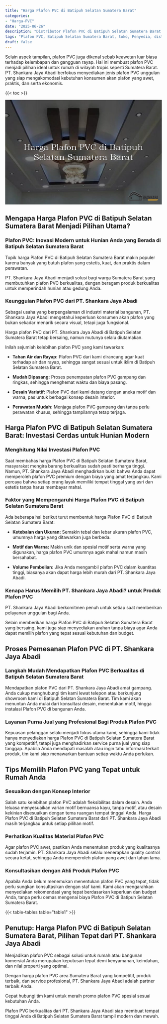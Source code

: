 ```yaml
---
title: "Harga Plafon PVC di Batipuh Selatan Sumatera Barat"
categories: 
- "Harga-PVC"
date: "2025-06-26"
description: "Distributor Plafon PVC di Batipuh Selatan Sumatera Barat untuk hunian, office, dan ritel. Material terbaik, pilihan motif, variasi warna modern, beserta servis pemasangan oleh tim berpengalaman serta kepastian resmi!|Jasa penyediaan Plafon PVC di Batipuh Selatan Sumatera Barat bagi kebutuhan rumah, office, maupun gerai, beserta produk terbaik dan instalasi oleh teknisi profesional dan kepastian resmi.|Pilihan Plafon PVC di Batipuh Selatan Sumatera Barat yang terbukti bagi rumah, perkantoran, dan gerai, dengan panel unggulan dan penempatan oleh teknisi berpengalaman serta kepastian resmi.|Distribusi Plafon PVC di Batipuh Selatan Sumatera Barat bagi tempat tinggal, office, dan gerai, beserta produk unggulan dan penempatan dikerjakan oleh tenaga ahli profesional, lengkap beserta kepastian resmi.}"
tags: "Plafon PVC, Batipuh Selatan Sumatera Barat, toko, Penyedia, distributor"
draft: false
---
```


Selain aspek tampilan, plafon PVC juga dikenal sebab keawetan luar biasa terhadap kelembapan dan gangguan rayap. Hal ini membuat plafon PVC menjadi pilihan ideal untuk rumah di wilayah tropis seperti Sumatera Barat. PT. Shankara Jaya Abadi berfokus menyediakan jenis plafon PVC unggulan yang siap mengakomodasi kebutuhan konsumen akan plafon yang awet, praktis, dan serta ekonomis.

{{< toc >}}

![Harga Plafon PVC di Batipuh Selatan Sumatera Barat](/images/Harga-PVC/Harga-Plafon-PVC-di-Batipuh-Selatan-Sumatera-Barat.png)


## Mengapa Harga Plafon PVC di Batipuh Selatan Sumatera Barat Menjadi Pilihan Utama?

### Plafon PVC: Inovasi Modern untuk Hunian Anda yang Berada di Batipuh Selatan Sumatera Barat

Topik harga Plafon PVC di Batipuh Selatan Sumatera Barat makin populer karena banyak yang butuh plafon yang estetis, kuat, dan praktis dalam perawatan.

PT. Shankara Jaya Abadi menjadi solusi bagi warga Sumatera Barat yang membutuhkan plafon PVC berkualitas, dengan beragam produk berkualitas untuk memperindah hunian atau gedung Anda.

### Keunggulan Plafon PVC dari PT. Shankara Jaya Abadi

Sebagai usaha yang berpengalaman di industri material bangunan, PT. Shankara Jaya Abadi mengetahui keperluan konsumen akan plafon yang bukan sekadar menarik secara visual, tetapi juga fungsional.

Harga plafon PVC dari PT. Shankara Jaya Abadi di Batipuh Selatan Sumatera Barat tetap bersaing, namun mutunya selalu diutamakan.

Inilah sejumlah kelebihan plafon PVC yang kami tawarkan:

- **Tahan Air dan Rayap:** Plafon PVC dari kami dirancang agar kuat terhadap air dan rayap, sehingga sangat sesuai untuk iklim di Batipuh Selatan Sumatera Barat.

- **Mudah Dipasang:** Proses penempatan plafon PVC gampang dan ringkas, sehingga menghemat waktu dan biaya pasang.

- **Desain Variatif:** Plafon PVC dari kami datang dengan aneka motif dan warna, pas untuk berbagai konsep desain interior.

- **Perawatan Mudah:** Menjaga plafon PVC gampang dan tanpa perlu perawatan khusus, sehingga tampilannya tetap terjaga.

## Harga Plafon PVC di Batipuh Selatan Sumatera Barat: Investasi Cerdas untuk Hunian Modern

### Menghitung Nilai Investasi Plafon PVC

Saat membahas harga Plafon PVC di Batipuh Selatan Sumatera Barat, masyarakat mengira barang berkualitas sudah pasti berharga tinggi. Namun, PT. Shankara Jaya Abadi menghadirkan bukti bahwa Anda dapat memperoleh plafon PVC premium dengan biaya yang amat terjangkau. Kami percaya bahwa setiap orang layak memiliki tempat tinggal yang asri dan estetis tanpa harus membayar mahal.

### Faktor yang Mempengaruhi Harga Plafon PVC di Batipuh Selatan Sumatera Barat

Ada beberapa hal berikut turut membentuk harga Plafon PVC di Batipuh Selatan Sumatera Barat:

- **Ketebalan dan Ukuran:** Semakin tebal dan lebar ukuran plafon PVC, umumnya harga yang ditawarkan juga berbeda.

- **Motif dan Warna:** Makin unik dan spesial motif serta warna yang digunakan, harga plafon PVC umumnya agak mahal namun masih bersahabat.

- **Volume Pembelian:** Jika Anda mengambil plafon PVC dalam kuantitas tinggi, biasanya akan dapat harga lebih murah dari PT. Shankara Jaya Abadi.

### Kenapa Harus Memilih PT. Shankara Jaya Abadi? untuk Produk Plafon PVC

PT. Shankara Jaya Abadi berkomitmen penuh untuk setiap saat memberikan pelayanan unggulan bagi Anda.

Selain memberikan harga Plafon PVC di Batipuh Selatan Sumatera Barat yang bersaing, kami juga siap menyediakan arahan tanpa biaya agar Anda dapat memilih plafon yang tepat sesuai kebutuhan dan budget.

## Proses Pemesanan Plafon PVC di PT. Shankara Jaya Abadi

### Langkah Mudah Mendapatkan Plafon PVC Berkualitas di Batipuh Selatan Sumatera Barat

Mendapatkan plafon PVC dari PT. Shankara Jaya Abadi amat gampang. Anda cukup menghubungi tim kami lewat telepon atau berkunjung showroom kami di Batipuh Selatan Sumatera Barat. Tim kami akan menuntun Anda mulai dari konsultasi desain, menentukan motif, hingga instalasi Plafon PVC di bangunan Anda.

### Layanan Purna Jual yang Profesional Bagi Produk Plafon PVC

Kepuasan pelanggan selalu menjadi fokus utama kami, sehingga kami tidak hanya menyediakan harga Plafon PVC di Batipuh Selatan Sumatera Barat yang kompetitif, tetapi juga menghadirkan service purna jual yang siap tanggap. Apabila Anda mendapati masalah atau ingin tahu informasi terkait produk, tim kami siap menawarkan bantuan setiap waktu Anda perlukan.

## Tips Memilih Plafon PVC yang Tepat untuk Rumah Anda

### Sesuaikan dengan Konsep Interior

Salah satu kelebihan plafon PVC adalah fleksibilitas dalam desain. Anda leluasa menyesuaikan varian motif bernuansa kayu, tanpa motif, atau desain kekinian disesuaikan dengan tema ruangan tempat tinggal Anda. Harga Plafon PVC di Batipuh Selatan Sumatera Barat dari PT. Shankara Jaya Abadi masih terjangkau untuk setiap pilihan motif.

### Perhatikan Kualitas Material Plafon PVC

Agar plafon PVC awet, pastikan Anda menentukan produk yang kualitasnya sudah terjamin. PT. Shankara Jaya Abadi selalu menerapkan quality control secara ketat, sehingga Anda memperoleh plafon yang awet dan tahan lama.

### Konsultasikan dengan Ahli Produk Plafon PVC

Apabila Anda belum menemukan menentukan plafon PVC yang tepat, tidak perlu sungkan konsultasikan dengan staf kami. Kami akan mengarahkan menyediakan rekomendasi yang tepat berdasarkan keperluan dan budget Anda, tanpa perlu cemas mengenai biaya Plafon PVC di Batipuh Selatan Sumatera Barat.

{{< table-tables table="table1" >}}

## Penutup: Harga Plafon PVC di Batipuh Selatan Sumatera Barat, Pilihan Tepat dari PT. Shankara Jaya Abadi

Menjadikan plafon PVC sebagai solusi untuk rumah atau bangunan komersial Anda merupakan keputusan tepat demi kenyamanan, keindahan, dan nilai properti yang optimal.

Dengan harga plafon PVC area Sumatera Barat yang kompetitif, produk terbaik, dan service profesional, PT. Shankara Jaya Abadi adalah partner terbaik Anda.

Cepat hubungi tim kami untuk meraih promo plafon PVC spesial sesuai kebutuhan Anda.

Plafon PVC berkualitas dari PT. Shankara Jaya Abadi siap membuat tempat tinggal Anda di Batipuh Selatan Sumatera Barat tampil modern dan mewah.